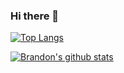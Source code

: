 ### Hi there 👋
[![Top Langs](https://github-readme-stats.vercel.app/api/top-langs/?username=BrandonArmand)](https://github.com/anuraghazra/github-readme-stats)

[![Brandon's github stats](https://github-readme-stats.vercel.app/api?username=BrandonArmand)](https://github.com/anuraghazra/github-readme-stats)

<!--
**BrandonArmand/BrandonArmand** is a ✨ _special_ ✨ repository because its `README.md` (this file) appears on your GitHub profile.

Here are some ideas to get you started:

- 🔭 I’m currently working on ...
- 🌱 I’m currently learning ...
- 👯 I’m looking to collaborate on ...
- 🤔 I’m looking for help with ...
- 💬 Ask me about ...
- 📫 How to reach me: ...
- 😄 Pronouns: ...
- ⚡ Fun fact: ...
-->
